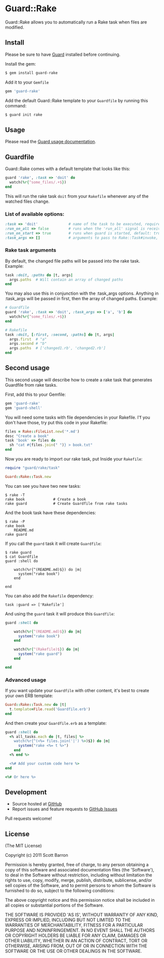 # Guard::Rake

Guard::Rake allows you to automatically run a Rake task when files are
modified.

## Install

Please be sure to have [Guard](https://github.com/guard/guard) installed
before continuing.

Install the gem:
```bash
$ gem install guard-rake
```

Add it to your `Gemfile`

```ruby
gem 'guard-rake'
```

Add the default Guard::Rake template to your `Guardfile` by running this
command:

```bash
$ guard init rake
```

## Usage

Please read the [Guard usage documentation](https://github.com/guard/guard#readme).

## Guardfile

Guard::Rake comes with a default template that looks like this:

```ruby
guard 'rake', :task => 'doit' do
  watch(%r{^some_files/.+$})
end
```

This will run the rake task `doit` from your `Rakefile` whenever any of
the watched files change.

### List of available options:

```ruby
:task => 'doit'              # name of the task to be executed, required
:run_on_all => false         # runs when the 'run_all' signal is received from Guard (enter is pressed), default: true
:run_on_start => true        # runs when guard is started, default: true
:task_args => []             # arguments to pass to Rake::Task#invoke, default: []
```

### Rake task arguments
By default, the changed file paths will be passed into the rake task. Example:

```ruby
task :doit, :paths do |t, args|
  args.paths  # Will contain an array of changed paths
end
```

You may also use this in conjunction with the :task_args options. Anything in :task_args will
be passed in first, then the array of changed paths. Example:

```ruby
# Guardfile
guard 'rake', :task => 'doit', :task_args => ['a', 'b'] do
  watch(%r{^some_files/.+$})
end

# Rakefile
task :doit, [:first, :second, :paths] do |t, args|
  args.first  # "a"
  args.second # "b"
  args.paths  # ['changed1.rb', 'changed2.rb']
end
```

## Second usage

This second usage will describe how to create a rake task that generates Guardfile from rake tasks.

First, add this to your Gemfile:

```ruby
gem 'guard-rake'
gem 'guard-shell'
```

You will need some tasks with file dependencies in your Rakefile. I'f you don't have those, try put this code in your Rakefile:

```ruby
files = Rake::FileList.new('*.md')
desc "Create a book"
task 'book' => files do
  sh "cat #{files.join(" ")} > book.txt"
end
```

Now you are ready to import our rake task, put  Inside your `Rakefile`:

```ruby
require "guard/rake/task"

Guard::Rake::Task.new
```

You can see you have two new tasks:

```
$ rake -T
rake book             # Create a book
rake guard            # Create Guardfile from rake tasks
```

And the book task have these dependencies:

```
$ rake -P
rake book
    README.md
rake guard
```

If you call the `guard` task it will create `Guardfile`:

```
$ rake guard
$ cat Guardfile
guard :shell do

    watch(%r{^(README.md)$}) do |m|
      system("rake book")
    end

end
```

You can also add the `Rakefile` dependency:

```
task :guard => ['Rakefile']
```

And using the `guard` task it will produce this `Guardfile`:

```ruby
guard :shell do

    watch(%r{^(README.md)$}) do |m|
      system("rake book")
    end

    watch(%r{^(Rakefile)$}) do |m|
      system("rake guard")
    end

end
```

### Advanced usage

If you want update your `Guardfile` with other content, it's best to create your own ERB template:

```ruby
Guard::Rake::Task.new do |t|
  t.template=File.read('Guardfile.erb')
end
```

And then create your `Guardfile.erb` as a template:

```ruby
guard :shell do
  <% all_tasks.each do |t, files| %>
    watch(%r{^(<%= files.join('|') %>)$}) do |m|
      system("rake <%= t %>")
    end
  <% end %>

  <%# Add your custom code here %>
end

<%# Or here %>
```

## Development

- Source hosted at [GitHub](https://github.com/rubyist/guard-rake)
- Report issues and feature requests to [GitHub Issues](https://github.com/rubyist/guard-rake/issues)

Pull requests welcome!

## License

(The MIT License)

Copyright (c) 2011 Scott Barron

Permission is hereby granted, free of charge, to any person obtaining
a copy of this software and associated documentation files (the
'Software'), to deal in the Software without restriction, including
without limitation the rights to use, copy, modify, merge, publish,
distribute, sublicense, and/or sell copies of the Software, and to
permit persons to whom the Software is furnished to do so, subject to
the following conditions:

The above copyright notice and this permission notice shall be
included in all copies or substantial portions of the Software.

THE SOFTWARE IS PROVIDED 'AS IS', WITHOUT WARRANTY OF ANY KIND,
EXPRESS OR IMPLIED, INCLUDING BUT NOT LIMITED TO THE WARRANTIES OF
MERCHANTABILITY, FITNESS FOR A PARTICULAR PURPOSE AND NONINFRINGEMENT.
IN NO EVENT SHALL THE AUTHORS OR COPYRIGHT HOLDERS BE LIABLE FOR ANY
CLAIM, DAMAGES OR OTHER LIABILITY, WHETHER IN AN ACTION OF CONTRACT,
TORT OR OTHERWISE, ARISING FROM, OUT OF OR IN CONNECTION WITH THE
SOFTWARE OR THE USE OR OTHER DEALINGS IN THE SOFTWARE.
